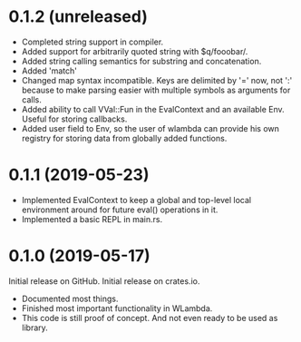 0.1.2 (unreleased)
==================

* Completed string support in compiler.
* Added support for arbitrarily quoted string with $q/fooobar/.
* Added string calling semantics for substring and concatenation.
* Added 'match' 
* Changed map syntax incompatible. Keys are delimited by '=' now, not ':' because
to make parsing easier with multiple symbols as arguments for calls.
* Added ability to call VVal::Fun in the EvalContext and an available Env.
Useful for storing callbacks.
* Added user field to Env, so the user of wlambda can provide his own registry for
storing data from globally added functions.

0.1.1 (2019-05-23)
==================

* Implemented EvalContext to keep a global and top-level local
  environment around for future eval() operations in it.
* Implemented a basic REPL in main.rs.

0.1.0 (2019-05-17)
==================
Initial release on GitHub.
Initial release on crates.io.

* Documented most things.
* Finished most important functionality in WLambda.
* This code is still proof of concept. And not even ready
  to be used as library.
